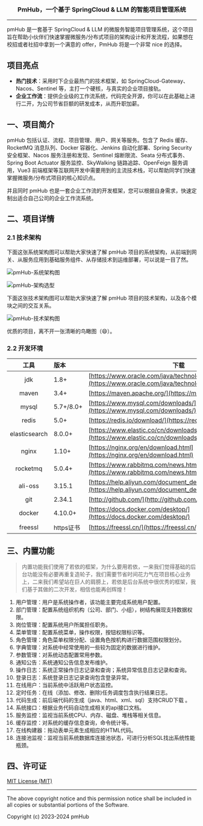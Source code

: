 <h3 align="center">PmHub，一个基于 SpringCloud & LLM 的智能项目管理系统</h3>
</p>

<hr/>
pmHub 是一套基于 SpringCloud & LLM 的微服务智能项目管理系统，这个项目旨在帮助小伙伴们快速掌握微服务/分布式项目的架构设计和开发流程，如果想在校招或者社招中拿到一个满意的 offer，PmHub 将是一个非常 nice 的选择。

## 项目亮点

- **热门技术**：采用时下企业最热门的技术框架，如 SpringCloud-Gateway、Nacos、Sentinel 等，主打一个硬核，与真实的企业项目接轨。
- **企业工作流**：提供企业级的工作流系统，代码完全开源，你可以在此基础上进行二开，为公司节省巨额的研发成本，从而升职加薪。


## 一、项目简介

pmHub 包括认证、流程、项目管理、用户、网关等服务。包含了 Redis 缓存、RocketMQ 消息队列、Docker 容器化、Jenkins 自动化部署、Spring Security 安全框架、Nacos 服务注册和发现、Sentinel 熔断限流、Seata 分布式事务、Spring Boot Actuator 服务监控、SkyWalking 链路追踪、OpenFeign 服务调用，Vue3 前端框架等互联网开发中需要用到的主流技术栈，可以帮助同学们快速掌握微服务/分布式项目的核心知识点。

并且同时 pmHub 也是一套企业工作流的开发框架，您可以根据自身需求，快速定制出适合自己公司的企业工作流系统。



## 二、项目详情
### 2.1 技术架构

下面这张系统架构图可以帮助大家快速了解 pmHub 项目的系统架构，从前端到网关、从服务应用到基础服务组件、从存储技术到运维部署，可以说是一目了然。

![pmHub-系统架构图](https://cdn.tobebetterjavaer.com/stutymore/01.什么是PmHub-20240708113736.png)

![pmHub-架构选型](https://cdn.tobebetterjavaer.com/stutymore/PmHub%E6%9E%B6%E6%9E%84%E9%80%89%E5%9E%8B.png)

下面这张技术架构图可以帮助大家快速了解 pmHub 项目的技术架构，以及各个模块之间的交互关系。

![pmHub-技术架构图](https://cdn.tobebetterjavaer.com/stutymore/01.什么是PmHub-20240702103552.png)

优质的项目，离不开一张清晰的鸟瞰图（😄）。


### 2.2 开发环境

|      工具       | 版本        | 下载                                                                                                                     |
|:-------------:|:----------|------------------------------------------------------------------------------------------------------------------------|
|      jdk      | 1.8+      | [https://www.oracle.com/java/technologies/downloads/#java8](https://www.oracle.com/java/technologies/downloads/#java8) |
|     maven     | 3.4+      | [https://maven.apache.org/](https://maven.apache.org/)                                                                 |
|     mysql     | 5.7+/8.0+ | [https://www.mysql.com/downloads/](https://www.mysql.com/downloads/)                                                   |
|     redis     | 5.0+      | [https://redis.io/download/](https://redis.io/download/)                                                               |
| elasticsearch | 8.0.0+    | [https://www.elastic.co/cn/downloads/elasticsearch](https://www.elastic.co/cn/downloads/elasticsearch)                 |
|     nginx     | 1.10+     | [https://nginx.org/en/download.html](https://nginx.org/en/download.html)                                               |
|   rocketmq    | 5.0.4+    | [https://www.rabbitmq.com/news.html](https://www.rabbitmq.com/news.html)                                               |
|    ali-oss    | 3.15.1    | [https://help.aliyun.com/document_detail/31946.html](https://help.aliyun.com/document_detail/31946.html)               |
|      git      | 2.34.1    | [http://github.com/](http://github.com/)                                                                               |
|    docker     | 4.10.0+   | [https://docs.docker.com/desktop/](https://docs.docker.com/desktop/)                                                   |
|    freessl    | https证书   | [https://freessl.cn/](https://freessl.cn/)                                                                             |


## 三、内置功能
> 内置功能我们使用了若依的框架，为什么要用若依，一来我们觉得基础的后台功能没有必要再重复造轮子，我们需要节省时间花力气在项目核心业务上，二来我们希望站在巨人的肩膀上，若依是后台系统中很优秀的框架，我们基于其做的二次开发，相信也能再创辉煌！

1.  用户管理：用户是系统操作者，该功能主要完成系统用户配置。
2.  部门管理：配置系统组织机构（公司、部门、小组），树结构展现支持数据权限。
3.  岗位管理：配置系统用户所属担任职务。
4.  菜单管理：配置系统菜单，操作权限，按钮权限标识等。
5.  角色管理：角色菜单权限分配、设置角色按机构进行数据范围权限划分。
6.  字典管理：对系统中经常使用的一些较为固定的数据进行维护。
7.  参数管理：对系统动态配置常用参数。
8.  通知公告：系统通知公告信息发布维护。
9.  操作日志：系统正常操作日志记录和查询；系统异常信息日志记录和查询。
10. 登录日志：系统登录日志记录查询包含登录异常。
11. 在线用户：当前系统中活跃用户状态监控。
12. 定时任务：在线（添加、修改、删除)任务调度包含执行结果日志。
13. 代码生成：前后端代码的生成（java、html、xml、sql）支持CRUD下载 。
14. 系统接口：根据业务代码自动生成相关的api接口文档。
15. 服务监控：监视当前系统CPU、内存、磁盘、堆栈等相关信息。
16. 缓存监控：对系统的缓存信息查询，命令统计等。
17. 在线构建器：拖动表单元素生成相应的HTML代码。
18. 连接池监视：监视当前系统数据库连接池状态，可进行分析SQL找出系统性能瓶颈。



## 四、许可证

[MIT License (MIT)](https://opensource.org/licenses/MIT)<hr/>
The above copyright notice and this permission notice shall be included in all
copies or substantial portions of the Software.

Copyright (c) 2023-2024 pmHub



